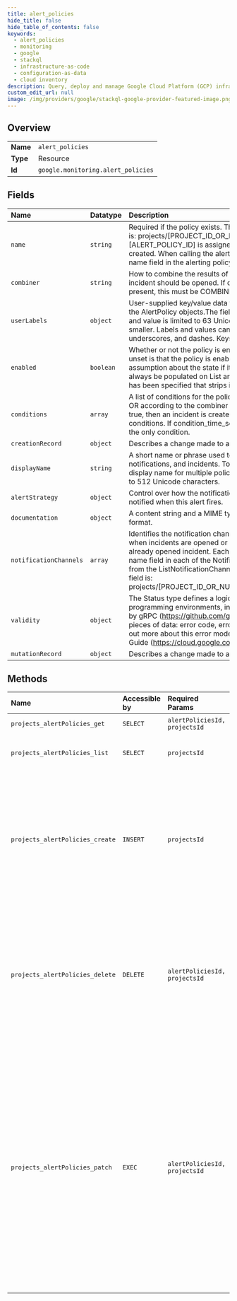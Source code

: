 ```yaml
---
title: alert_policies
hide_title: false
hide_table_of_contents: false
keywords:
  - alert_policies
  - monitoring
  - google    
  - stackql
  - infrastructure-as-code
  - configuration-as-data
  - cloud inventory
description: Query, deploy and manage Google Cloud Platform (GCP) infrastructure and resources using SQL
custom_edit_url: null
image: /img/providers/google/stackql-google-provider-featured-image.png
---
```

  
    

## Overview
<table><tbody>
<tr><td><b>Name</b></td><td><code>alert_policies</code></td></tr>
<tr><td><b>Type</b></td><td>Resource</td></tr>
<tr><td><b>Id</b></td><td><code>google.monitoring.alert_policies</code></td></tr>
</tbody></table>

## Fields
| Name | Datatype | Description |
|:-----|:---------|:------------|
| `name` | `string` | Required if the policy exists. The resource name for this policy. The format is: projects/[PROJECT_ID_OR_NUMBER]/alertPolicies/[ALERT_POLICY_ID] [ALERT_POLICY_ID] is assigned by Cloud Monitoring when the policy is created. When calling the alertPolicies.create method, do not include the name field in the alerting policy passed as part of the request. |
| `combiner` | `string` | How to combine the results of multiple conditions to determine if an incident should be opened. If condition_time_series_query_language is present, this must be COMBINE_UNSPECIFIED. |
| `userLabels` | `object` | User-supplied key/value data to be used for organizing and identifying the AlertPolicy objects.The field can contain up to 64 entries. Each key and value is limited to 63 Unicode characters or 128 bytes, whichever is smaller. Labels and values can contain only lowercase letters, numerals, underscores, and dashes. Keys must begin with a letter. |
| `enabled` | `boolean` | Whether or not the policy is enabled. On write, the default interpretation if unset is that the policy is enabled. On read, clients should not make any assumption about the state if it has not been populated. The field should always be populated on List and Get operations, unless a field projection has been specified that strips it out. |
| `conditions` | `array` | A list of conditions for the policy. The conditions are combined by AND or OR according to the combiner field. If the combined conditions evaluate to true, then an incident is created. A policy can have from one to six conditions. If condition_time_series_query_language is present, it must be the only condition. |
| `creationRecord` | `object` | Describes a change made to a configuration. |
| `displayName` | `string` | A short name or phrase used to identify the policy in dashboards, notifications, and incidents. To avoid confusion, don't use the same display name for multiple policies in the same project. The name is limited to 512 Unicode characters. |
| `alertStrategy` | `object` | Control over how the notification channels in notification_channels are notified when this alert fires. |
| `documentation` | `object` | A content string and a MIME type that describes the content string's format. |
| `notificationChannels` | `array` | Identifies the notification channels to which notifications should be sent when incidents are opened or closed or when new violations occur on an already opened incident. Each element of this array corresponds to the name field in each of the NotificationChannel objects that are returned from the ListNotificationChannels method. The format of the entries in this field is: projects/[PROJECT_ID_OR_NUMBER]/notificationChannels/[CHANNEL_ID]  |
| `validity` | `object` | The Status type defines a logical error model that is suitable for different programming environments, including REST APIs and RPC APIs. It is used by gRPC (https://github.com/grpc). Each Status message contains three pieces of data: error code, error message, and error details.You can find out more about this error model and how to work with it in the API Design Guide (https://cloud.google.com/apis/design/errors). |
| `mutationRecord` | `object` | Describes a change made to a configuration. |
## Methods
| Name | Accessible by | Required Params | Description |
|:-----|:--------------|:----------------|:------------|
| `projects_alertPolicies_get` | `SELECT` | `alertPoliciesId, projectsId` | Gets a single alerting policy. |
| `projects_alertPolicies_list` | `SELECT` | `projectsId` | Lists the existing alerting policies for the workspace. |
| `projects_alertPolicies_create` | `INSERT` | `projectsId` | Creates a new alerting policy.Design your application to single-thread API calls that modify the state of alerting policies in a single project. This includes calls to CreateAlertPolicy, DeleteAlertPolicy and UpdateAlertPolicy. |
| `projects_alertPolicies_delete` | `DELETE` | `alertPoliciesId, projectsId` | Deletes an alerting policy.Design your application to single-thread API calls that modify the state of alerting policies in a single project. This includes calls to CreateAlertPolicy, DeleteAlertPolicy and UpdateAlertPolicy. |
| `projects_alertPolicies_patch` | `EXEC` | `alertPoliciesId, projectsId` | Updates an alerting policy. You can either replace the entire policy with a new one or replace only certain fields in the current alerting policy by specifying the fields to be updated via updateMask. Returns the updated alerting policy.Design your application to single-thread API calls that modify the state of alerting policies in a single project. This includes calls to CreateAlertPolicy, DeleteAlertPolicy and UpdateAlertPolicy. |
